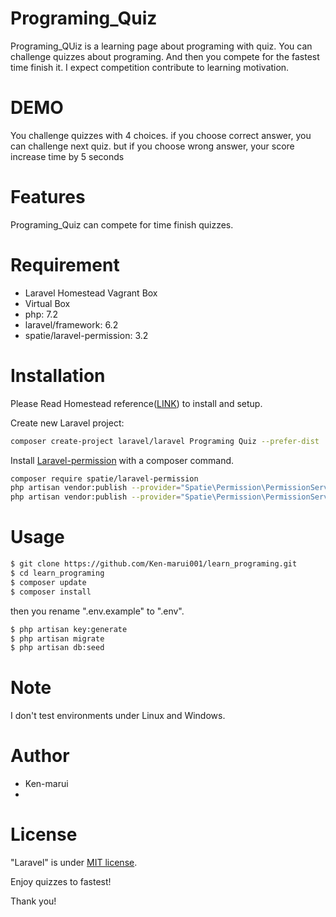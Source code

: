 # Programing_Quiz
 
Programing_QUiz is a learning page about programing with quiz. You can challenge quizzes about programing. And then you compete for the fastest time finish it. I expect competition contribute to learning motivation. 
 
# DEMO
 
You challenge quizzes with 4 choices. if you choose correct answer, you can challenge next quiz. but if you choose wrong answer, your score increase time by 5 seconds
 
# Features
 
Programing_Quiz can compete for time finish quizzes.
 
# Requirement
 
* Laravel Homestead Vagrant Box
* Virtual Box
* php: 7.2
* laravel/framework: 6.2
* spatie/laravel-permission: 3.2
 
# Installation

Please Read Homestead reference([LINK](https://readouble.com/laravel/6.0/ja/homestead.html)) to install and setup.

Create new Laravel project:
```bash
composer create-project laravel/laravel Programing Quiz --prefer-dist
```

Install [Laravel-permission](https://github.com/spatie/laravel-permission) with a composer command.
```bash
composer require spatie/laravel-permission
php artisan vendor:publish --provider="Spatie\Permission\PermissionServiceProvider" --tag="migrations"
php artisan vendor:publish --provider="Spatie\Permission\PermissionServiceProvider" --tag="config"
```
 
# Usage
 
```bash
$ git clone https://github.com/Ken-marui001/learn_programing.git
$ cd learn_programing
$ composer update
$ composer install
```

then you rename ".env.example" to ".env".
```bash
$ php artisan key:generate
$ php artisan migrate
$ php artisan db:seed
```

 
# Note
 
I don't test environments under Linux and Windows.
 
# Author
 
* Ken-marui
* 
 
# License
 
"Laravel" is under [MIT license](https://en.wikipedia.org/wiki/MIT_License).
 
Enjoy quizzes to fastest!

Thank you!